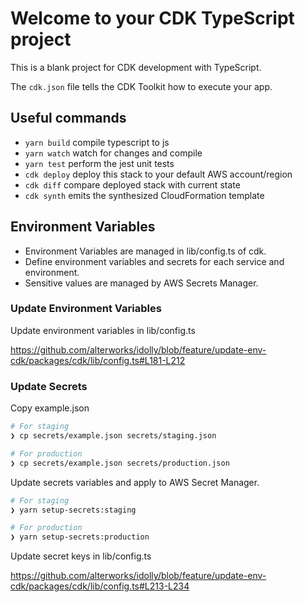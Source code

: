 # Welcome to your CDK TypeScript project

This is a blank project for CDK development with TypeScript.

The `cdk.json` file tells the CDK Toolkit how to execute your app.

## Useful commands

- `yarn build` compile typescript to js
- `yarn watch` watch for changes and compile
- `yarn test` perform the jest unit tests
- `cdk deploy` deploy this stack to your default AWS account/region
- `cdk diff` compare deployed stack with current state
- `cdk synth` emits the synthesized CloudFormation template

## Environment Variables

- Environment Variables are managed in lib/config.ts of cdk.
- Define environment variables and secrets for each service and environment.
- Sensitive values are managed by AWS Secrets Manager.

### Update Environment Variables

Update environment variables in lib/config.ts

https://github.com/alterworks/idolly/blob/feature/update-env-cdk/packages/cdk/lib/config.ts#L181-L212

### Update Secrets

Copy example.json

```zsh
# For staging
❯ cp secrets/example.json secrets/staging.json

# For production
❯ cp secrets/example.json secrets/production.json
```

Update secrets variables and apply to AWS Secret Manager.

```zsh
# For staging
❯ yarn setup-secrets:staging

# For production
❯ yarn setup-secrets:production
```

Update secret keys in lib/config.ts

https://github.com/alterworks/idolly/blob/feature/update-env-cdk/packages/cdk/lib/config.ts#L213-L234
